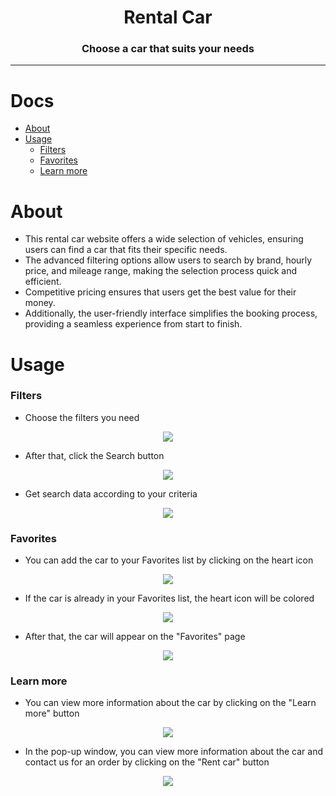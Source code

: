 <h1 align="center">Rental Car</h1>
<h3 align="center">Choose a car that suits your needs</h3>
<hr>

# Docs

- [About](#about)
- [Usage](#usage)
  - [Filters](#filters)
  - [Favorites](#favorites)
  - [Learn more](#learn-more)

# About

- This rental car website offers a wide selection of vehicles, ensuring users can find a car that fits their specific needs.
- The advanced filtering options allow users to search by brand, hourly price, and mileage range, making the selection process quick and efficient.
- Competitive pricing ensures that users get the best value for their money.
- Additionally, the user-friendly interface simplifies the booking process, providing a seamless experience from start to finish.

# Usage

### Filters

- Choose the filters you need
<p align="center"><img align="center" src="./.github/filters_1.png"/></p>

- After that, click the Search button
<p align="center"><img align="center" src="./.github/filters_2.png"/></p>

- Get search data according to your criteria
<p align="center"><img align="center" src="./.github/filters_3.png"/></p>

### Favorites

- You can add the car to your Favorites list by clicking on the heart icon
<p align="center"><img align="center" src="./.github/favorites_1.png"/></p>

- If the car is already in your Favorites list, the heart icon will be colored
<p align="center"><img align="center" src="./.github/favorites_2.png"/></p>

- After that, the car will appear on the "Favorites" page
<p align="center"><img align="center" src="./.github/favorites_3.png"/></p>

### Learn more

- You can view more information about the car by clicking on the "Learn more" button
<p align="center"><img align="center" src="./.github/learn_more_1.png"/></p>

- In the pop-up window, you can view more information about the car and contact us for an order by clicking on the "Rent car" button
<p align="center"><img align="center" src="./.github/learn_more_2.png"/></p>
